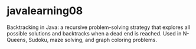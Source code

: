 # javalearning08
Backtracking in Java: a recursive problem-solving strategy that explores all possible solutions and backtracks when a dead end is reached. Used in N-Queens, Sudoku, maze solving, and graph coloring problems.
